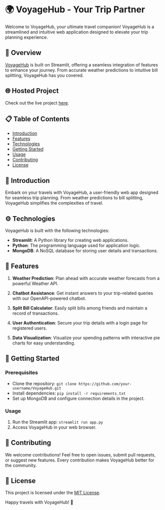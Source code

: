 # 🌍 VoyageHub - Your Trip Partner

Welcome to VoyageHub, your ultimate travel companion! VoyageHub is a streamlined and intuitive web application designed to elevate your trip planning experience.

## 🚀 Overview

[VoyageHub](#) is built on Streamlit, offering a seamless integration of features to enhance your journey. From accurate weather predictions to intuitive bill splitting, VoyageHub has you covered.

## 🌐 Hosted Project

Check out the live project [here](#).

## 📋 Table of Contents

- [Introduction](#introduction)
- [Features](#features)
- [Technologies](#technologies)
- [Getting Started](#getting-started)
- [Usage](#usage)
- [Contributing](#contributing)
- [License](#license)

## 🎉 Introduction

Embark on your travels with VoyageHub, a user-friendly web app designed for seamless trip planning. From weather predictions to bill splitting, VoyageHub simplifies the complexities of travel.

## ⚙️ Technologies

VoyageHub is built with the following technologies:

- **Streamlit**: A Python library for creating web applications.
- **Python**: The programming language used for application logic.
- **MongoDB**: A NoSQL database for storing user details and transactions.

## 🚀 Features

1. **Weather Prediction**: Plan ahead with accurate weather forecasts from a powerful Weather API.

2. **Chatbot Assistance**: Get instant answers to your trip-related queries with our OpenAPI-powered chatbot.

3. **Split Bill Calculator**: Easily split bills among friends and maintain a record of transactions.

4. **User Authentication**: Secure your trip details with a login page for registered users.

5. **Data Visualization**: Visualize your spending patterns with interactive pie charts for easy understanding.

## 🚀 Getting Started

### Prerequisites

- Clone the repository: `git clone https://github.com/your-username/VoyageHub.git`
- Install dependencies: `pip install -r requirements.txt`
- Set up MongoDB and configure connection details in the project.

### Usage

1. Run the Streamlit app: `streamlit run app.py`
2. Access VoyageHub in your web browser.

## 🤝 Contributing

We welcome contributions! Feel free to open issues, submit pull requests, or suggest new features. Every contribution makes VoyageHub better for the community.

## 📄 License

This project is licensed under the [MIT License](LICENSE).

Happy travels with VoyageHub! 🌟
